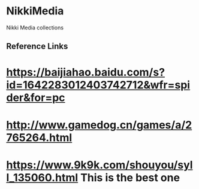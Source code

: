 # NikkiMedia
Nikki Media collections


Reference Links
---------------
# https://baijiahao.baidu.com/s?id=1642283012403742712&wfr=spider&for=pc
# http://www.gamedog.cn/games/a/2765264.html
# https://www.9k9k.com/shouyou/syll_135060.html This is the best one



